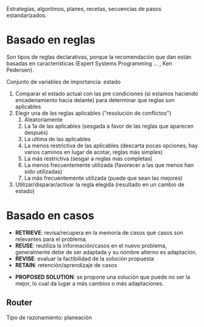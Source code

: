 Estrategias, algoritmos, planes, recetas, secuencias de pasos estandarizados.

# Basado en reglas

Son tipos de reglas declarativas, porque la recomendación que dan están basadas en características (Expert Systems Programming ... , Ken Pedersen). 

Conjunto de variables de importancia: estado

1. Comparar el estado actual con las pre condiciones (si estamos haciendo encadenamiento hacia delante) para determinar que reglas son aplicables
2. Elegir una de las reglas aplicables ("resolución de conflictos")
	1. Aleatoriamente
	2. La 1a de las aplicables (sesgada a favor de las reglas que aparecen después)
	3. La ultima de las aplicables
	4. La menos restrictiva de las aplicables (descarta pocas opciones, hay varios caminos en lugar de acotar, reglas más simples)
	5. La más restrictiva (sesgar a reglas más completas)
	6. La menos frecuentemente utilizada (favorecer a las que menos han sido utilizadas)
	7. La más frecuentemente utilizada (puede que sean las mejores)
3. Utilizar/disparar/activar la regla elegida (resultado en un cambio de estado)

# Basado en casos

- **RETRIEVE**: revisa/recupera en la memoria de casos qué casos son relevantes para el problema.
- **REUSE**: reutiliza la información/casos en el nuevo problema, generalmente debe de ser adaptada y su nombre alterno es adaptación.
- **REVISE**: evaluar la factibilidad de la solución propuesta
- **RETAIN**: retención/aprendizaje de casos 
* **PROPOSED SOLUTION**: se propone una solución que puede no ser la mejor, lo cual da lugar a más cambios o más adaptaciones.

## Router

Tipo de razonamiento: planeación 